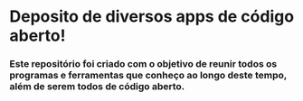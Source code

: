 # Deposito de diversos apps de código aberto!
### Este repositório foi criado com o objetivo de reunir todos os programas e ferramentas que conheço ao longo deste tempo, além de serem todos de código aberto.
